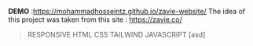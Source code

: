 **DEMO** :https://mohammadhosseintz.github.io/zavie-website/
The idea of this project was taken from this site : https://zavie.co/

> RESPONSIVE
> HTML
> CSS
> TAILWIND
> JAVASCRIPT
> [asd]

